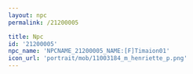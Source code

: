 ```yaml
---
layout: npc
permalink: /21200005

title: Npc
id: '21200005'
npc_name: 'NPCNAME_21200005_NAME:[F]Timaion01'
icon_url: 'portrait/mob/11003184_m_henriette_p.png'
---
```

